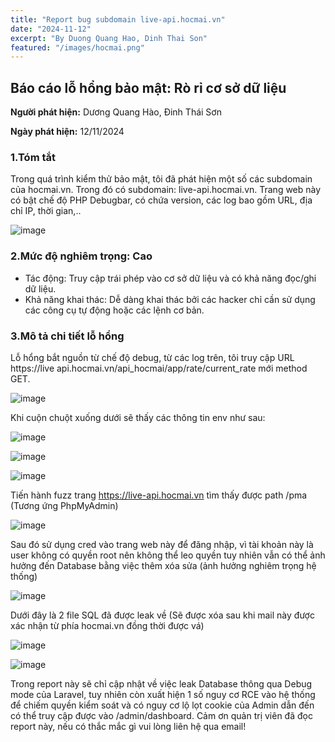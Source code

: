 ```yaml
---
title: "Report bug subdomain live-api.hocmai.vn"
date: "2024-11-12"
excerpt: "By Duong Quang Hao, Dinh Thai Son"
featured: "/images/hocmai.png"
---
```



## Báo cáo lỗ hổng bảo mật: Rò rỉ cơ sở dữ liệu ##
__Người phát hiện:__ Dương Quang Hào, Đinh Thái Sơn 

__Ngày phát hiện:__ 12/11/2024

### 1.Tóm tắt 
Trong quá trình kiểm thử bảo mật, tôi đã phát hiện một số các subdomain của hocmai.vn. Trong  đó có subdomain: live-api.hocmai.vn. Trang web này có bật chế độ PHP Debugbar, có chứa  version, các log bao gồm URL, địa chỉ IP, thời gian,.. 

![image](https://github.com/user-attachments/assets/f62c35bd-a6f8-40d5-bb77-de75f9835ad4)


### 2.Mức độ nghiêm trọng: Cao 
- Tác động: Truy cập trái phép vào cơ sở dữ liệu và có khả năng đọc/ghi dữ liệu. 
- Khả năng khai thác: Dễ dàng khai thác bởi các hacker chỉ cần sử dụng các công cụ tự động  hoặc các lệnh cơ bản. 

### 3.Mô tả chi tiết lỗ hổng 
Lỗ hổng bắt nguồn từ chế độ debug, từ các log trên, tôi truy cập URL https://live api.hocmai.vn/api_hocmai/app/rate/current_rate mới method GET.

![image](https://github.com/user-attachments/assets/a9f85cd7-4e64-4753-bbc8-a9f8d8e92163)


Khi cuộn chuột xuống dưới sẽ thấy các thông tin env như sau:

![image](https://github.com/user-attachments/assets/88ab5ab7-6815-4bc6-b3e0-0bdca01a5876)

![image](https://github.com/user-attachments/assets/b03cf435-6e5e-4e87-8e56-791d1c6c5604)


![image](https://github.com/user-attachments/assets/5926e70d-ab5e-4723-aeb7-22c189e11f0f)



Tiến hành fuzz trang https://live-api.hocmai.vn tìm thấy được path /pma (Tương ứng  PhpMyAdmin) 

![image](https://github.com/user-attachments/assets/4e73259b-0451-4f1c-bbe7-2afda6c814a6)


Sau đó sử dụng cred vào trang web này để đăng nhập, vì tài khoản này là user không có quyền  root nên không thể leo quyền tuy nhiên vẫn có thể ảnh hưởng đến Database bằng việc thêm xóa  sửa (ảnh hưởng nghiêm trọng hệ thống)  

![image](https://github.com/user-attachments/assets/da3d8914-d0c0-4ce5-8a87-8ae925a21353)


Dưới đây là 2 file SQL đã được leak về (Sẽ được xóa sau khi mail này được xác nhận từ phía  hocmai.vn đồng thời được vá)

![image](https://github.com/user-attachments/assets/7e8dd183-5ef7-4190-be07-041d587c6f0d)

![image](https://github.com/user-attachments/assets/ffc5b3a4-135d-4d70-878b-c88736da8004)


Trong report này sẽ chỉ cập nhật về việc leak Database thông qua Debug mode của Laravel, tuy nhiên còn xuất hiện 1 số nguy cơ RCE vào hệ thống để chiếm quyền kiểm soát và có nguy cơ lộ lọt cookie của Admin dẫn đến có thể truy cập được vào /admin/dashboard. 
Cảm ơn quản trị viên đã đọc report này, nếu có thắc mắc gì vui lòng liên hệ qua email!